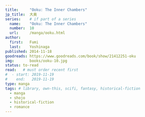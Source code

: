 ```yaml
---
title:     "Ooku: The Inner Chambers"
jp_title:  大奥
series:    # if part of a series
  name:    "Ooku: The Inner Chambers"
  number:  10
  url:     /manga/ooku.html
author: 
  first:   Fumi  
  last:    Yoshinaga
published: 2014-11-18 
goodreads: https://www.goodreads.com/book/show/21412251-oku
img:       books/ooku-10.jpg
status: to-read
read:   # must order recent first
#  - start: 2019-11-19  
#    end:   2019-11-19 
type: manga
tags: # library, own-this, scifi, fantasy, historical-fiction
  - manga
  - shojo
  - historical-fiction
  - romance
---
```


